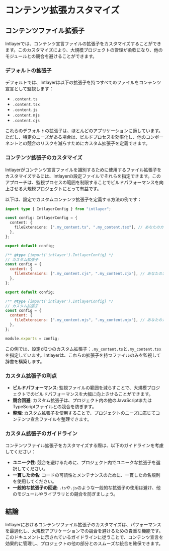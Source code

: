 # コンテンツ拡張カスタマイズ

## コンテンツファイル拡張子

Intlayerでは、コンテンツ宣言ファイルの拡張子をカスタマイズすることができます。このカスタマイズにより、大規模プロジェクトの管理が柔軟になり、他のモジュールとの競合を避けることができます。

### デフォルトの拡張子

デフォルトでは、Intlayerは以下の拡張子を持つすべてのファイルをコンテンツ宣言として監視します：

- `.content.ts`
- `.content.tsx`
- `.content.js`
- `.content.mjs`
- `.content.cjs`

これらのデフォルトの拡張子は、ほとんどのアプリケーションに適しています。ただし、特定のニーズがある場合は、ビルドプロセスを効率化し、他のコンポーネントとの競合のリスクを減らすためにカスタム拡張子を定義できます。

### コンテンツ拡張子のカスタマイズ

Intlayerがコンテンツ宣言ファイルを識別するために使用するファイル拡張子をカスタマイズするには、Intlayerの設定ファイルでそれらを指定できます。このアプローチは、監視プロセスの範囲を制限することでビルドパフォーマンスを向上させる大規模プロジェクトにとって有益です。

以下は、設定でカスタムコンテンツ拡張子を定義する方法の例です：

```typescript fileName="intlayer.config.ts" codeFormat="typescript"
import type { IntlayerConfig } from "intlayer";

const config: IntlayerConfig = {
  content: {
    fileExtensions: [".my_content.ts", ".my_content.tsx"], // あなたのカスタム拡張子
  },
};

export default config;
```

```javascript fileName="intlayer.config.mjs" codeFormat="esm"
/** @type {import('intlayer').IntlayerConfig} */
// カスタム拡張子
const config = {
  content: {
    fileExtensions: [".my_content.cjs", ".my_content.cjx"], // あなたのカスタム拡張子
  },
};

export default config;
```

```javascript fileName="intlayer.config.cjs" codeFormat="commonjs"
/** @type {import('intlayer').IntlayerConfig} */
// カスタム拡張子
const config = {
  content: {
    fileExtensions: [".my_content.mjs", ".my_content.mjx"], // あなたのカスタム拡張子
  },
};

module.exports = config;
```

この例では、設定が2つのカスタム拡張子：`.my_content.ts`と`.my_content.tsx`を指定しています。Intlayerは、これらの拡張子を持つファイルのみを監視して辞書を構築します。

### カスタム拡張子の利点

- **ビルドパフォーマンス**: 監視ファイルの範囲を減らすことで、大規模プロジェクトでのビルドパフォーマンスを大幅に向上させることができます。
- **競合回避**: カスタム拡張子は、プロジェクト内の他のJavaScriptまたはTypeScriptファイルとの競合を防ぎます。
- **整理**: カスタム拡張子を使用することで、プロジェクトのニーズに応じてコンテンツ宣言ファイルを整理できます。

### カスタム拡張子のガイドライン

コンテンツファイル拡張子をカスタマイズする際は、以下のガイドラインを考慮してください：

- **ユニーク性**: 競合を避けるために、プロジェクト内でユニークな拡張子を選択してください。
- **一貫した命名**: コードの可読性とメンテナンスのために、一貫した命名規則を使用してください。
- **一般的な拡張子の回避**: `.ts`や`.js`のような一般的な拡張子の使用は避け、他のモジュールやライブラリとの競合を防ぎましょう。

## 結論

Intlayerにおけるコンテンツファイル拡張子のカスタマイズは、パフォーマンスを最適化し、大規模アプリケーションでの競合を避けるための貴重な機能です。このドキュメントに示されているガイドラインに従うことで、コンテンツ宣言を効果的に管理し、プロジェクトの他の部分とのスムーズな統合を確保できます。
